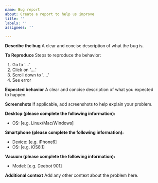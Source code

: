 ```yaml
---
name: Bug report
about: Create a report to help us improve
title: ''
labels: ''
assignees: ''

---
```


**Describe the bug**
A clear and concise description of what the bug is.

**To Reproduce**
Steps to reproduce the behavior:
1. Go to '...'
2. Click on '....'
3. Scroll down to '....'
4. See error

**Expected behavior**
A clear and concise description of what you expected to happen.

**Screenshots**
If applicable, add screenshots to help explain your problem.

**Desktop (please complete the following information):**
 - OS: [e.g. Linux/Mac/Windows]

**Smartphone (please complete the following information):**
 - Device: [e.g. iPhone6]
 - OS: [e.g. iOS8.1]

**Vacuum (please complete the following information):**
 - Model: [e.g. Deebot 901]

**Additional context**
Add any other context about the problem here.
